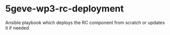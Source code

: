 # 5geve-wp3-rc-deployment
Ansible playbook which deploys the RC component from scratch or updates it if needed
